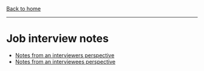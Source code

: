 [Back to home](../README.md)

---

# Job interview notes

* [Notes from an interviewers perspective](as-interviewer.md)
* [Notes from an interviewees perspective](as-interviewee.md)